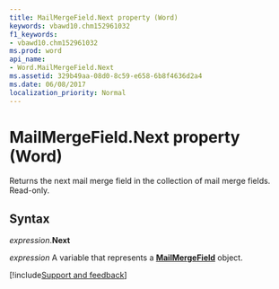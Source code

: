 ```yaml
---
title: MailMergeField.Next property (Word)
keywords: vbawd10.chm152961032
f1_keywords:
- vbawd10.chm152961032
ms.prod: word
api_name:
- Word.MailMergeField.Next
ms.assetid: 329b49aa-08d0-8c59-e658-6b8f4636d2a4
ms.date: 06/08/2017
localization_priority: Normal
---
```



# MailMergeField.Next property (Word)

Returns the next mail merge field in the collection of mail merge fields. Read-only.


## Syntax

_expression_.**Next**

_expression_ A variable that represents a **[MailMergeField](Word.MailMergeField.md)** object.




[!include[Support and feedback](~/includes/feedback-boilerplate.md)]
